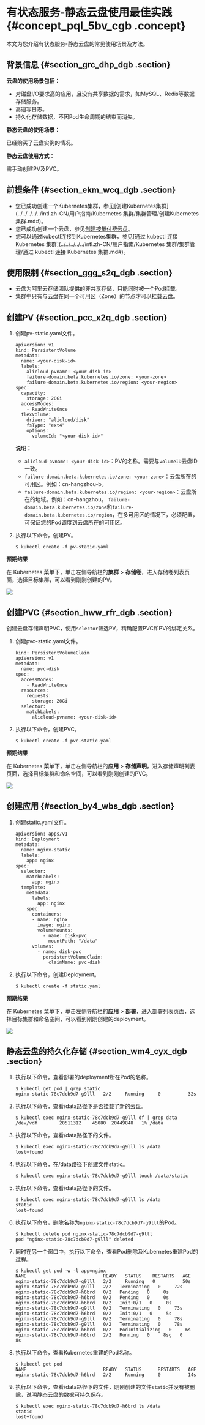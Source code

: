 # 有状态服务-静态云盘使用最佳实践 {#concept_pql_5bv_cgb .concept}

本文为您介绍有状态服务-静态云盘的常见使用场景及方法。

## 背景信息 {#section_grc_dhp_dgb .section}

**云盘的使用场景包括：**

-   对磁盘I/O要求高的应用，且没有共享数据的需求，如MySQL、Redis等数据存储服务。
-   高速写日志。
-   持久化存储数据，不因Pod生命周期的结束而消失。

**静态云盘的使用场景：**

已经购买了云盘实例的情况。

**静态云盘使用方式：**

需手动创建PV及PVC。

## 前提条件 {#section_ekm_wcq_dgb .section}

-   您已成功创建一个Kubernetes集群，参见[创建Kubernetes集群](../../../../../intl.zh-CN/用户指南/Kubernetes 集群/集群管理/创建Kubernetes集群.md#)。
-   您已成功创建一个云盘，参见[创建按量付费云盘](../../../../../intl.zh-CN/用户指南/云盘/创建按量付费云盘.md#)。
-   您可以通过kubectl连接到Kubernetes集群，参见[通过 kubectl 连接 Kubernetes 集群](../../../../../intl.zh-CN/用户指南/Kubernetes 集群/集群管理/通过 kubectl 连接 Kubernetes 集群.md#)。

## 使用限制 {#section_ggg_s2q_dgb .section}

-   云盘为阿里云存储团队提供的非共享存储，只能同时被一个Pod挂载。
-   集群中只有与云盘在同一个可用区（Zone）的节点才可以挂载云盘。

## 创建PV {#section_pcc_x2q_dgb .section}

1.  创建pv-static.yaml文件。

    ```
    apiVersion: v1
    kind: PersistentVolume
    metadata:
      name: <your-disk-id>
      labels:
        alicloud-pvname: <your-disk-id>
        failure-domain.beta.kubernetes.io/zone: <your-zone>
        failure-domain.beta.kubernetes.io/region: <your-region>
    spec:
      capacity:
        storage: 20Gi
      accessModes:
        - ReadWriteOnce
      flexVolume:
        driver: "alicloud/disk"
        fsType: "ext4"
        options:
          volumeId: "<your-disk-id>"
    ```

    **说明：** 

    -   `alicloud-pvname: <your-disk-id>`：PV的名称。需要与`volumeID`云盘ID一致。
    -   `failure-domain.beta.kubernetes.io/zone: <your-zone>`：云盘所在的可用区。例如：cn-hangzhou-b。
    -   `failure-domain.beta.kubernetes.io/region: <your-region>`：云盘所在的地域。例如：cn-hangzhou。
    `failure-domain.beta.kubernetes.io/zone`和`failure-domain.beta.kubernetes.io/region`，在多可用区的情况下，必须配置，可保证您的Pod调度到云盘所在的可用区。

2.  执行以下命令，创建PV。

    ```
    $ kubectl create -f pv-static.yaml
    ```


**预期结果**

在 Kubernetes 菜单下，单击左侧导航栏的**集群** \> **存储卷**，进入存储卷列表页面，选择目标集群，可以看到刚刚创建的PV。

![](http://static-aliyun-doc.oss-cn-hangzhou.aliyuncs.com/assets/img/79961/154684515434459_zh-CN.png)

## 创建PVC {#section_hww_rfr_dgb .section}

创建云盘存储声明PVC，使用`selector`筛选PV，精确配置PVC和PV的绑定关系。

1.  创建pvc-static.yaml文件。

    ```
    kind: PersistentVolumeClaim
    apiVersion: v1
    metadata:
      name: pvc-disk
    spec:
      accessModes:
        - ReadWriteOnce
      resources:
        requests:
          storage: 20Gi
      selector:
        matchLabels:
          alicloud-pvname: <your-disk-id>
    ```

2.  执行以下命令，创建PVC。

    ```
    $ kubectl create -f pvc-static.yaml
    ```


**预期结果**

在 Kubernetes 菜单下，单击左侧导航栏的**应用** \> **存储声明**，进入存储声明列表页面，选择目标集群和命名空间，可以看到刚刚创建的PVC。

![](http://static-aliyun-doc.oss-cn-hangzhou.aliyuncs.com/assets/img/79961/154684515434462_zh-CN.png)

## 创建应用 {#section_by4_wbs_dgb .section}

1.  创建static.yaml文件。

    ```
    apiVersion: apps/v1
    kind: Deployment
    metadata:
      name: nginx-static
      labels:
        app: nginx
    spec:
      selector:
        matchLabels:
          app: nginx
      template:
        metadata:
          labels:
            app: nginx
        spec:
          containers:
          - name: nginx
            image: nginx
            volumeMounts:
              - name: disk-pvc
                mountPath: "/data"
          volumes:
            - name: disk-pvc
              persistentVolumeClaim:
                claimName: pvc-disk
    ```

2.  执行以下命令，创建Deployment。

    ```
    $ kubectl create -f static.yaml
    ```


**预期结果**

在 Kubernetes 菜单下，单击左侧导航栏的**应用** \> **部署**，进入部署列表页面，选择目标集群和命名空间，可以看到刚刚创建的deployment。

![](http://static-aliyun-doc.oss-cn-hangzhou.aliyuncs.com/assets/img/79961/154684515434465_zh-CN.png)

## 静态云盘的持久化存储 {#section_wm4_cyx_dgb .section}

1.  执行以下命令，查看部署的deployment所在Pod的名称。

    ```
    $ kubectl get pod | grep static
    nginx-static-78c7dcb9d7-g9lll   2/2     Running     0          32s
    ```

2.  执行以下命令，查看/data路径下是否挂载了新的云盘。

    ```
    $ kubectl exec nginx-static-78c7dcb9d7-g9lll df | grep data
    /dev/vdf        20511312    45080  20449848   1% /data
    ```

3.  执行以下命令，查看/data路径下的文件。

    ```
    $ kubectl exec nginx-static-78c7dcb9d7-g9lll ls /data
    lost+found
    ```

4.  执行以下命令，在/data路径下创建文件static。

    ```
    $ kubectl exec nginx-static-78c7dcb9d7-g9lll touch /data/static
    ```

5.  执行以下命令，查看/data路径下的文件。

    ```
    $ kubectl exec nginx-static-78c7dcb9d7-g9lll ls /data
    static
    lost+found
    ```

6.  执行以下命令，删除名称为`nginx-static-78c7dcb9d7-g9lll`的Pod。

    ```
    $ kubectl delete pod nginx-static-78c7dcb9d7-g9lll
    pod "nginx-static-78c7dcb9d7-g9lll" deleted
    ```

7.  同时在另一个窗口中，执行以下命令，查看Pod删除及Kubernetes重建Pod的过程。

    ```
    $ kubectl get pod -w -l app=nginx
    NAME                            READY   STATUS    RESTARTS   AGE
    nginx-static-78c7dcb9d7-g9lll   2/2     Running   0          50s
    nginx-static-78c7dcb9d7-g9lll   2/2   Terminating   0     72s
    nginx-static-78c7dcb9d7-h6brd   0/2   Pending   0     0s
    nginx-static-78c7dcb9d7-h6brd   0/2   Pending   0     0s
    nginx-static-78c7dcb9d7-h6brd   0/2   Init:0/1   0     0s
    nginx-static-78c7dcb9d7-g9lll   0/2   Terminating   0     73s
    nginx-static-78c7dcb9d7-h6brd   0/2   Init:0/1   0     5s
    nginx-static-78c7dcb9d7-g9lll   0/2   Terminating   0     78s
    nginx-static-78c7dcb9d7-g9lll   0/2   Terminating   0     78s
    nginx-static-78c7dcb9d7-h6brd   0/2   PodInitializing   0     6s
    nginx-static-78c7dcb9d7-h6brd   2/2   Running   0     8sg   0     8s
    ```

8.  执行以下命令，查看Kubernetes重建的Pod名称。

    ```
    $ kubectl get pod
    NAME                            READY   STATUS      RESTARTS   AGE
    nginx-static-78c7dcb9d7-h6brd   2/2     Running     0          14s
    ```

9.  执行以下命令，查看/data路径下的文件，刚刚创建的文件`static`并没有被删除，说明静态云盘的数据可持久保存。

    ```
    $ kubectl exec nginx-static-78c7dcb9d7-h6brd ls /data
    static
    lost+found
    ```


